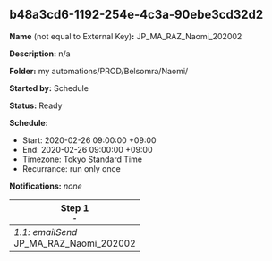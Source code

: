 ## b48a3cd6-1192-254e-4c3a-90ebe3cd32d2

**Name** (not equal to External Key)**:** JP_MA_RAZ_Naomi_202002

**Description:** n/a

**Folder:** my automations/PROD/Belsomra/Naomi/

**Started by:** Schedule

**Status:** Ready

**Schedule:**

* Start: 2020-02-26 09:00:00 +09:00
* End: 2020-02-26 09:00:00 +09:00
* Timezone: Tokyo Standard Time
* Recurrance: run only once

**Notifications:** _none_


| Step 1<br>_<small>-</small>_ |
| --- |
| _1.1: emailSend_<br>JP_MA_RAZ_Naomi_202002 |
